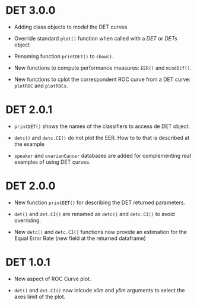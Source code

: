 # DET 3.0.0

* Adding class objects to model the DET curves

* Override standard `plot()` function when called with a *DET* or *DETs* object

* Renaming function `printDET()` to `show()`. 

* New functions to compute performance measures: `EER()` and `mindDcf()`.

* New functions to cplot the correspondent ROC curve from a DET curve: `plotROC` and `plotROCs`.


# DET 2.0.1

* `printDET()` shows the names of the classifiers to access de DET object.

* `detc()` and `detc.CI()` do not plot the EER. How to to that is described at the example

* `speaker` and `ovarianCancer` databases are added for complementing real examples of using DET curves.



# DET 2.0.0

* New function `printDET()` for describing the DET returned parameters.

* `det()` and `det.CI()` are renamed as `detc()` and `detc.CI()` to avoid overriding.

* New `detc()` and `detc.CI()` functions now provide an estimation for the Equal Error Rate (new field at the returned dataframe)


# DET 1.0.1

* New aspect of ROC Curve plot.

* `det()` and `det.CI()` now inlcude *xlim* and *ylim* arguments to select the axes limit of the plot.


